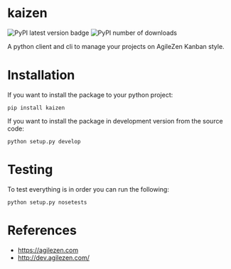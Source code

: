 kaizen
======

![PyPI latest version badge][pypi_version]
![PyPI number of downloads][pypi_downloads]


A python client and cli to manage your projects on AgileZen Kanban style.

Installation
============

If you want to install the package to your python project:

    pip install kaizen

If you want to install the package in development version from the source code:

    python setup.py develop

Testing
=======

To test everything is in order you can run the following:

    python setup.py nosetests

References
==========

  - https://agilezen.com
  - http://dev.agilezen.com/


[pypi_version]: https://pypip.in/v/kaizen/badge.png "PyPI version"
[pypi_downloads]: https://pypip.in/d/kaizen/badge.png "PyPI downloads"
